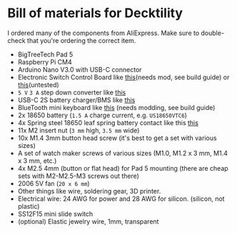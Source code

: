 # Bill of materials for Decktility

I ordered many of the components from AliExpress.
Make sure to double-check that you're ordering the correct item.

- BigTreeTech Pad 5
- Raspberry Pi CM4
- Arduino Nano V3.0 with USB-C connector
- Electronic Switch Control Board like [this](docs/pics/mosfet-modded.jpg)(needs mod, see build guide) or [this](docs/pics/mosfet-alternative.jpg)(untested)
- `5 V` `3 A` step down converter like [this](docs/pics/step-down-top.jpg)
- USB-C 2S battery charger/BMS like [this](docs/pics/usb-c-bms.jpg)
- BlueTooth mini keyboard like [this](docs/pics/bluetooth-keyboard.jpg) (needs modding, see build guide)
- 2x 18650 battery (`1.5 A` charge current, e.g. `US18650VTC6`)
- 4x Spring steel 18650 leaf spring battery contact like this [this](docs/pics/battery-contacts.jpg)
- 11x M2 insert nut (`3 mm` high, `3.5 mm` wide)
- 10x M1.4 3mm button head screw (it's best to get a set with various sizes)
- A set of watch maker screws of various sizes (M1.0, M1.2 x 3 mm, M1.4 x 3 mm, etc.)
- 4x M2.5 4mm (button or flat head) for Pad 5 mounting (there are cheap sets with M2-M2.5-M3 screws out there)
- 2006 5V fan (`20 x 6 mm`)
- Other things like wire, soldering gear, 3D printer.
- Electrical wire: 24 AWG for power and 28 AWG for silicon. (silicon, not plastic)
- SS12F15 mini slide switch
- (optional) Elastic jewelry wire, 1mm, transparent
